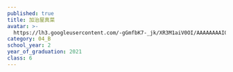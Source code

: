 ```yaml
---
published: true
title: 加治屋真菜
avatar: >-
  https://lh3.googleusercontent.com/-gGmfbK7-_jk/XR3M1aiV0OI/AAAAAAAAI0A/YNBEjNzCE9EmUgHQo-1jL5X9r7PwbDzLQCLcBGAs/IMG_5216.JPG
category: 04_B
school_year: 2
year_of_graduation: 2021
class: 6
---
```


